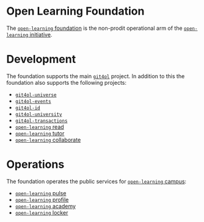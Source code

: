 # Open Learning Foundation

The [`open-learning` foundation](http://open-learning.org/foundation/) is the non-prodit operational arm of the [`open-learning` initiative](http://open-learning.org/).

# Development

The foundation supports the main [`git4ol`](http://github.com/open-learning/git4ol/) project. In addition to this the foundation also supports the following projects:

- [`git4ol-universe`](http://github.com/open-learning/git4ol-universe/)
- [`git4ol-events`](https://github.com/open-learning/git4ol-events/)
- [`git4ol-id`](https://github.com/open-learning/git4ol-id/)
- [`git4ol-university`](https://github.com/open-learning/git4ol-university/)
- [`git4ol-transactions`](https://github.com/open-learning/git4ol-transactions/)
- [`open-learning` read](http://open-learning.org/read/)
- [`open-learning` tutor](http://open-learning.org/tutor/)
- [`open-learning` collaborate](http://open-learning.org/collaborate/)

# Operations

The foundation operates the public services for [`open-learning` campus](http://open-learning.org/campus/):

- [`open-learning` pulse](https://open-learning.org/pulse/)
- [`open-learning` profile](https://open-learning.org/profile/)
- [`open-learning` academy](https://open-learning.org/academy/)
- [`open-learning` locker](https://open-learning.org/locker/)
